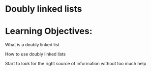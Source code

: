 # Doubly linked lists

# Learning Objectives:

 What is a doubly linked list

 How to use doubly linked lists

 Start to look for the right source of information without too much help
